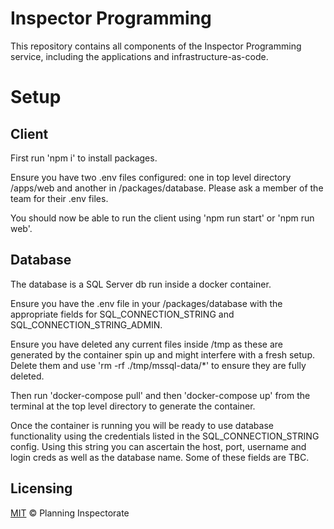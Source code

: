# Inspector Programming

This repository contains all components of the Inspector Programming service, including the applications and infrastructure-as-code.

# Setup

## Client

First run 'npm i' to install packages.

Ensure you have two .env files configured: one in top level directory /apps/web and another in /packages/database. Please ask a member of the team for their .env files.

You should now be able to run the client using 'npm run start' or 'npm run web'.

## Database

The database is a SQL Server db run inside a docker container.

Ensure you have the .env file in your /packages/database with the appropriate fields for SQL_CONNECTION_STRING and SQL_CONNECTION_STRING_ADMIN. 

Ensure you have deleted any current files inside /tmp as these are generated by the container spin up and might interfere with a fresh setup. Delete them and use 'rm -rf ./tmp/mssql-data/*' to ensure they are fully deleted. 

Then run 'docker-compose pull' and then 'docker-compose up' from the terminal at the top level directory to generate the container.

Once the container is running you will be ready to use database functionality using the credentials listed in the SQL_CONNECTION_STRING config. Using this string you can ascertain the host, port, username and login creds as well as the database name. Some of these fields are TBC.

## Licensing

[MIT](https://opensource.org/licenses/mit) © Planning Inspectorate

